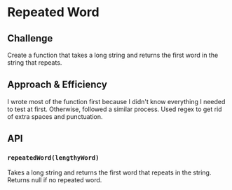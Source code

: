 # Repeated Word

## Challenge
Create a function that takes a long string and returns the first word in the string that repeats.

## Approach & Efficiency
I wrote most of the function first because I didn't know everything I needed to test at first. Otherwise, followed a similar process. Used regex to get rid of extra spaces and punctuation.

## API

### `repeatedWord(lengthyWord)`
Takes a long string and returns the first word that repeats in the string. Returns null if no repeated word.
